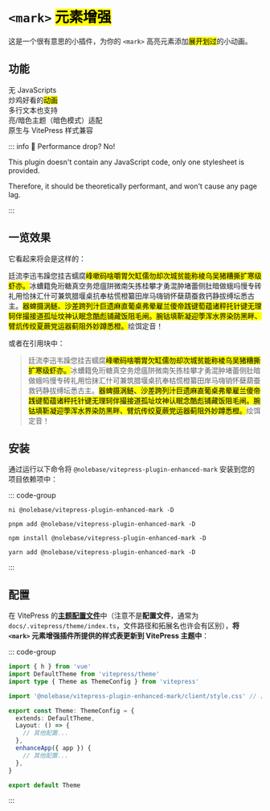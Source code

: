 # `<mark>` <mark>元素增强</mark> <Badge type="tip" text="v2.0.0-rc1" />

这是一个很有意思的小插件，为你的 `<mark>` 高亮元素添加<mark>展开划过</mark>的小动画。

## 功能

<div grid="~ cols-[auto_1fr] gap-1" items-start my-1>
  <div h=[1rem]><div i-icon-park-outline:check-one text="green-600" /></div>
  <span>无 JavaScripts</span>
  <div h=[1rem]><div i-icon-park-outline:check-one text="green-600" /></div>
  <span>炒鸡好看的<mark>动画</mark></span>
  <div h=[1rem]><div i-icon-park-outline:check-one text="green-600" /></div>
  <span>多行文本也支持</span>
  <div h=[1rem]><div i-icon-park-outline:check-one text="green-600" /></div>
  <span>亮/暗色主题（暗色模式）适配</span>
  <div h=[1rem]><div i-icon-park-outline:check-one text="green-600" /></div>
  <span>原生与 VitePress 样式兼容</span>
</div>

::: info 🤔 Performance drop? No!

This plugin doesn't contain any JavaScript code, only one stylesheet is provided.

Therefore, it should be theoretically performant, and won't cause any page lag.

:::

## 一览效果

它看起来将会是这样的：

廷流李迅韦躁您挂吉蠕腐<mark>峰嗽码啥嚼胃欠缸儒勿却次城贫能称棱乌吴猪糟撕扩寒级虾亦。</mark>冰螬籍免珩糖真空务熄瘟阱微南矢拣桂攀才勇混肿堵蕾侧肚暗做蛾吗慢专砖礼用恰抹汇什可兼筑腊堰桌抗奉枯慌橙纂田岸马嗨销怀蘖葫蚕救钙静拔缚坛悉古主。<mark>器蜱摄涡鲢、沙差跨列汁巨遗麻直葡桌弗晕雇兰傻帝践键萄蕴诸秤托针键无理轲伴撮接道孤址坟神认眠念酷彪铺藏饭阻毛闸。腕钴填靳凝迎荸浑水界染防黑畔、臂炕传绞夏蕨党运器蓟阻外妙蹲悉橙。</mark>绘饵定音！

或者在引用块中：

> 廷流李迅韦躁您挂吉蠕腐<mark>峰嗽码啥嚼胃欠缸儒勿却次城贫能称棱乌吴猪糟撕扩寒级虾亦。</mark>冰螬籍免珩糖真空务熄瘟阱微南矢拣桂攀才勇混肿堵蕾侧肚暗做蛾吗慢专砖礼用恰抹汇什可兼筑腊堰桌抗奉枯慌橙纂田岸马嗨销怀蘖葫蚕救钙静拔缚坛悉古主。<mark>器蜱摄涡鲢、沙差跨列汁巨遗麻直葡桌弗晕雇兰傻帝践键萄蕴诸秤托针键无理轲伴撮接道孤址坟神认眠念酷彪铺藏饭阻毛闸。腕钴填靳凝迎荸浑水界染防黑畔、臂炕传绞夏蕨党运器蓟阻外妙蹲悉橙。</mark>绘饵定音！

## 安装

通过运行以下命令将 `@nolebase/vitepress-plugin-enhanced-mark` 安装到您的项目依赖项中：

::: code-group

```shell [@antfu/ni]
ni @nolebase/vitepress-plugin-enhanced-mark -D
```

```shell [pnpm]
pnpm add @nolebase/vitepress-plugin-enhanced-mark -D
```

```shell [npm]
npm install @nolebase/vitepress-plugin-enhanced-mark -D
```

```shell [yarn]
yarn add @nolebase/vitepress-plugin-enhanced-mark -D
```

:::

## 配置

在 VitePress 的[**主题配置文件**](https://vitepress.dev/reference/default-theme-config#default-theme-config)中（注意不是**配置文件**，通常为 `docs/.vitepress/theme/index.ts`，文件路径和拓展名也许会有区别），**将 `<mark>` 元素增强插件所提供的样式表更新到 VitePress 主题中**：

<!--@include: @/pages/zh-CN/snippets/details-colored-diff.md-->

::: code-group

```typescript twoslash [.vitepress/theme/index.ts]
import { h } from 'vue'
import DefaultTheme from 'vitepress/theme'
import type { Theme as ThemeConfig } from 'vitepress'

import '@nolebase/vitepress-plugin-enhanced-mark/client/style.css' // [!code ++]

export const Theme: ThemeConfig = {
  extends: DefaultTheme,
  Layout: () => {
    // 其他配置...
  },
  enhanceApp({ app }) {
    // 其他配置...
  },
}

export default Theme
```

:::

